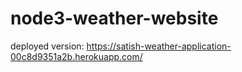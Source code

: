 # node3-weather-website
deployed version: https://satish-weather-application-00c8d9351a2b.herokuapp.com/
